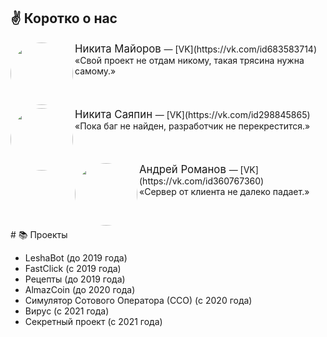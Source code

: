 ## ✌ Коротко о нас

<img src="https://sun9-87.userapi.com/s/v1/ig2/G6daB3wXFk3YclG_ZNOgc6vK-mGwQXJaz6Qdxa0sPjNsVijFd6OM_Yq1Rn0qUorP5e5TCzV1Vu2tCbG3WMKQLwGr.jpg?size=200x200&quality=95&crop=421,389,1266,1266&ava=1" width="100" height="100" style="border-radius: 50%;" align="left"/>
<big>
  Никита Майоров
</big>
— [VK](https://vk.com/id683583714)
<br>
«Свой проект не отдам никому, такая трясина нужна самому.»
<br>
<br>
<br>
<br>
<img src="https://sun9-6.userapi.com/s/v1/ig2/5ESf8xKjeLb2zC2Dknp_sYExIKqducawfV4ITXbq6RmdkzPE_Ck6u1F2YeedTvOuzjsd7t9kMMOGL-sjEq8I1Amq.jpg?size=200x200&quality=95&crop=0,339,1187,1187&ava=1" width="100" height="100" style="border-radius: 50%;" align="left"/>
<big>
  Никита Саяпин
</big>
— [VK](https://vk.com/id298845865)
<br>
«Пока баг не найден, разработчик не перекрестится.»
<br>
<br>
<br>
<br>
<img src="https://sun9-66.userapi.com/s/v1/ig2/gCiuLTU4vR23HcDzKe6ZRTCNPmWEYkB59ve7Pguc5m5Hbh-nPy1O87hYMfEp9lT9igi1joZSJ1hbACP6lurPU7vC.jpg?size=200x200&quality=95&crop=926,462,618,618&ava=1" width="100" height="100" style="border-radius: 50%;" align="left"/>
<big>
  Андрей Романов
</big>
— [VK](https://vk.com/id360767360)
<br>
«Сервер от клиента не далеко падает.»
<br>
<br>
<br>
<br>
# 📚 Проекты

- LeshaBot (до 2019 года) 
- FastClick (с 2019 года) 
- Рецепты (до 2019 года) 
- AlmazCoin (до 2020 года) 
- Симулятор Сотового Оператора (ССО) (с 2020 года) 
- Вирус (с 2021 года) 
- Секретный проект (с 2021 года) 
